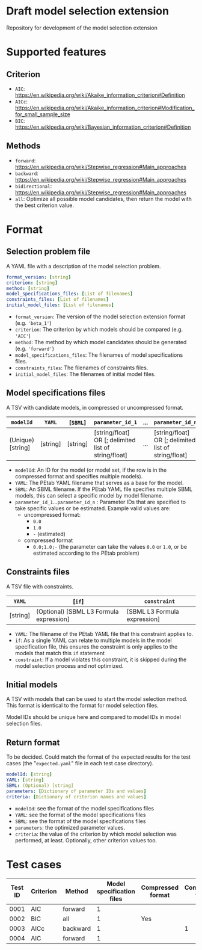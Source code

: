 # Draft model selection extension
Repository for development of the model selection extension

# Supported features
## Criterion
- `AIC`: https://en.wikipedia.org/wiki/Akaike_information_criterion#Definition
- `AICc`: https://en.wikipedia.org/wiki/Akaike_information_criterion#Modification_for_small_sample_size
- `BIC`: https://en.wikipedia.org/wiki/Bayesian_information_criterion#Definition

## Methods
- `forward`: https://en.wikipedia.org/wiki/Stepwise_regression#Main_approaches
- `backward`: https://en.wikipedia.org/wiki/Stepwise_regression#Main_approaches
- `bidirectional`: https://en.wikipedia.org/wiki/Stepwise_regression#Main_approaches
- `all`: Optimize all possible model candidates, then return the model with the best criterion value.

# Format
## Selection problem file
A YAML file with a description of the model selection problem.
```yaml
format_version: [string]
criterion: [string]
method: [string]
model_specifications_files: [List of filenames]
constraints_files: [List of filenames]
initial_model_files: [List of filenames]
```

- `format_version`: The version of the model selection extension format (e.g. `'beta_1'`)
- `criterion`: The criterion by which models should be compared (e.g. `'AIC'`)
- `method`: The method by which model candidates should be generated (e.g. `'forward'`)
- `model_specifications_files`: The filenames of model specifications files.
- `constraints_files`: The filenames of constraints files.
- `initial_model_files`: The filenames of initial model files.

## Model specifications files
A TSV with candidate models, in compressed or uncompressed format.

| `modelId`           | `YAML`     | [`SBML`]   | `parameter_id_1`                                       | ... | `parameter_id_n`                                       |
|---------------------|------------|------------|--------------------------------------------------------|-----|--------------------------------------------------------|
| (Unique) [string]   | [string]   | [string]   | [string/float] OR [; delimited list of string/float]   | ... | [string/float] OR [; delimited list of string/float]   |

- `modelId`: An ID for the model (or model set, if the row is in the compressed format and specifies multiple models).
- `YAML`: The PEtab YAML filename that serves as a base for the model.
- `SBML`: An SBML filename. If the PEtab YAML file specifies multiple SBML models, this can select a specific model by model filename.
- `parameter_id_1`...`parameter_id_n` : Parameter IDs that are specified to take specific values or be estimated. Example valid values are:
  - uncompressed format:
    - `0.0`
    - `1.0`
    - `-` (estimated)
  - compressed format
    - `0.0;1.0;-` (the parameter can take the values `0.0` or `1.0`, or be estimated according to the PEtab problem)

## Constraints files
A TSV file with constraints.

| `YAML`     | [`if`]                                    | `constraint`                   |
|------------|-------------------------------------------|--------------------------------|
| [string]   | (Optional) [SBML L3 Formula expression]   | [SBML L3 Formula expression]   |

- `YAML`: The filename of the PEtab YAML file that this constraint applies to.
- `if`: As a single YAML can relate to multiple models in the model specification file, this ensures the constraint is only applies to the models that match this `if` statement
- `constraint`: If a model violates this constraint, it is skipped during the model selection process and not optimized.

## Initial models
A TSV with models that can be used to start the model selection method. This format is identical to the format for model selection files.

Model IDs should be unique here and compared to model IDs in model selection files.

## Return format
To be decided. Could match the format of the expected results for the test cases (the "`expected.yaml`" file in each test case directory).

```yaml
modelId: [string]
YAML: [string]
SBML: (Optional) [string]
parameters: [Dictionary of parameter IDs and values]
criteria: [Dictionary of criterion names and values]
```

- `modelId`: see the format of the model specifications files
- `YAML`: see the format of the model specifications files
- `SBML`: see the format of the model specifications files
- `parameters`: the optimized parameter values.
- `criteria`: the value of the criterion by which model selection was performed, at least. Optionally, other criterion values too.

# Test cases
| Test ID | Criterion | Method    | Model specification files | Compressed format | Constraints files | Initial models files |
|---------|-----------| ----------|---------------------------|-------------------|-------------------|----------------------|
| 0001    | AIC       | forward   | 1                         |                   |                   |                      |
| 0002    | BIC       | all       | 1                         | Yes               |                   |                      |
| 0003    | AICc      | backward  | 1                         |                   | 1                 |                      |
| 0004    | AIC       | forward   | 1                         |                   |                   | 1                    |
